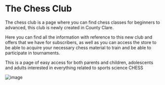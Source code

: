 # The Chess Club



The chess club is a page where you can find chess classes for beginners to advanced, this club is newly created in County Clare.

Here you can find all the information with reference to this new club and offers that we have for subscribers, as well as you can access the store to be able to acquire your necessary chess material to train and be able to participate in tournaments.

This is a page of easy access for both parents and children, adolescents and adults interested in everything related to sports science CHESS

![image](https://user-images.githubusercontent.com/106631719/182316200-429cd6e8-fe85-4a8d-a86d-f8140a6bbc16.png)
